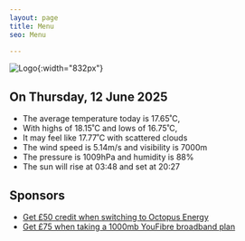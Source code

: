 ```yaml
---
layout: page
title: Menu
seo: Menu

---
```


![Logo](/images/logo.jpg){:width="832px"}

<!-- weather_marker starts -->
## On Thursday, 12 June 2025

- The average temperature today is 17.65˚C,
- With highs of 18.15˚C and lows of 16.75˚C,
- It may feel like 17.77˚C with scattered clouds
- The wind speed is 5.14m/s and visibility is 7000m
- The pressure is 1009hPa and humidity is 88%
- The sun will rise at 03:48 and set at 20:27

<!-- weather_marker ends -->

## Sponsors

- [Get £50 credit when switching to Octopus Energy](https://bit.ly/3oD1nnS)
- [Get £75 when taking a 1000mb YouFibre broadband plan](https://aklam.io/91zWhU?)
